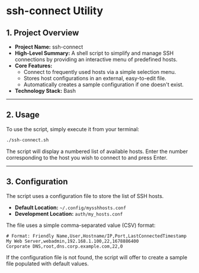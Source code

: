 # ssh-connect Utility

## 1. Project Overview

*   **Project Name:** ssh-connect
*   **High-Level Summary:** A shell script to simplify and manage SSH connections by providing an interactive menu of predefined hosts.
*   **Core Features:**
    *   Connect to frequently used hosts via a simple selection menu.
    *   Stores host configurations in an external, easy-to-edit file.
    *   Automatically creates a sample configuration if one doesn't exist.
*   **Technology Stack:** Bash

---

## 2. Usage

To use the script, simply execute it from your terminal:

```bash
./ssh-connect.sh
```

The script will display a numbered list of available hosts. Enter the number corresponding to the host you wish to connect to and press Enter.

---

## 3. Configuration

The script uses a configuration file to store the list of SSH hosts.

*   **Default Location:** `~/.config/mysshhosts.conf`
*   **Development Location:** `auth/my_hosts.conf`

The file uses a simple comma-separated value (CSV) format:

```
# Format: Friendly Name,User,Hostname/IP,Port,LastConnectedTimestamp
My Web Server,webadmin,192.168.1.100,22,1678886400
Corporate DNS,root,dns.corp.example.com,22,0
```

If the configuration file is not found, the script will offer to create a sample file populated with default values.
